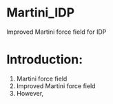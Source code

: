 # Martini_IDP
Improved Martini force field for IDP

# Introduction:   
1. Martini force field
2. Improved Martini force field
3. However,

#

